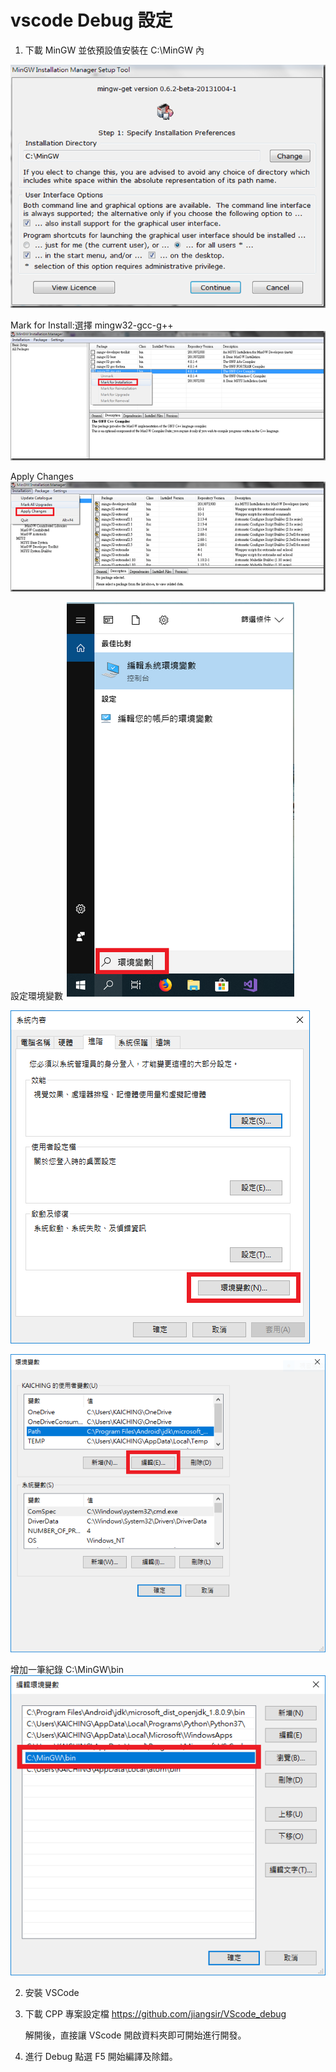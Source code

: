 # vscode Debug 設定

1. 下載 MinGW 並依預設值安裝在 C:\MinGW 內

![](images/2020-09-17-16-41-02.png)

Mark for Install:選擇 mingw32-gcc-g++
![](images/2020-09-17-16-41-38.png)

Apply Changes
![](images/2020-09-17-16-42-38.png)

設定環境變數
![](images/2020-09-17-16-15-08.png)


![](images/2020-09-17-16-15-25.png)

![](images/2020-09-17-16-15-36.png)

增加一筆紀錄 C:\MinGW\bin 
![](images/2020-09-17-16-15-45.png)

2. 安裝 VSCode

3. 下載 CPP 專案設定檔
   https://github.com/jiangsir/VScode_debug

   解開後，直接讓 VScode 開啟資料夾即可開始進行開發。

4. 進行 Debug
	點選 F5 開始編譯及除錯。
	


